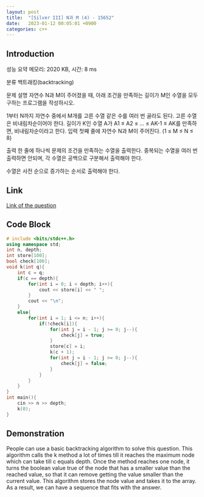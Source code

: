 ```yaml
---
layout: post
title:  "[Silver III] N과 M (4) - 15652"
date:   2023-01-12 00:05:01 +0900
categories: c++
---
```


## Introduction

성능 요약
메모리: 2020 KB, 시간: 8 ms

분류
백트래킹(backtracking)

문제 설명
자연수 N과 M이 주어졌을 때, 아래 조건을 만족하는 길이가 M인 수열을 모두 구하는 프로그램을 작성하시오.

1부터 N까지 자연수 중에서 M개를 고른 수열
같은 수를 여러 번 골라도 된다.
고른 수열은 비내림차순이어야 한다.
길이가 K인 수열 A가 A1 ≤ A2 ≤ ... ≤ AK-1 ≤ AK를 만족하면, 비내림차순이라고 한다.
입력
첫째 줄에 자연수 N과 M이 주어진다. (1 ≤ M ≤ N ≤ 8)

출력
한 줄에 하나씩 문제의 조건을 만족하는 수열을 출력한다. 중복되는 수열을 여러 번 출력하면 안되며, 각 수열은 공백으로 구분해서 출력해야 한다.

수열은 사전 순으로 증가하는 순서로 출력해야 한다.

## Link

[Link of the question](https://www.acmicpc.net/problem/15652)

## Code Block

```c++
# include <bits/stdc++.h>
using namespace std;
int n, depth;
int store[100];
bool check[100];
void k(int q){
    int c = q;
    if(c == depth){
        for(int i = 0; i < depth; i++){
            cout << store[i] << " ";
        }
        cout << "\n";
    }
    else{
        for(int i = 1; i <= n; i++){
            if(!check[i]){
                for(int j = i - 1; j >= 0; j--){
                    check[j] = true;
                }
                store[c] = i;
                k(c + 1);
                for(int j = i - 1; j >= 0; j--){
                    check[j] = false;
                }
            }
        }
    }
}
int main(){
    cin >> n >> depth;
    k(0);
}
```

## Demonstration

People can use a basic backtracking algorithm to solve this question. This algorithm calls the k method a lot of times till it reaches the maximum node which can take till c equals depth. Once the method reaches one node, it turns the boolean value true of the node that has a smaller value than the reached value, so that it can remove getting the value smaller than the current value. This algorithm stores the node value and takes it to the array. As a result, we can have a sequence that fits with the answer.
